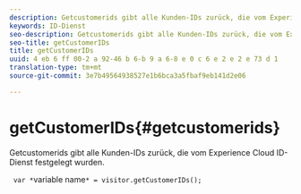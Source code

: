```yaml
---
description: Getcustomerids gibt alle Kunden-IDs zurück, die vom Experience Cloud ID-Dienst festgelegt wurden.
keywords: ID-Dienst
seo-description: Getcustomerids gibt alle Kunden-IDs zurück, die vom Experience Cloud ID-Dienst festgelegt wurden.
seo-title: getCustomerIDs
title: getCustomerIDs
uuid: 4 eb 6 ff 00-2 a 92-46 b 6-b 9 a 6-8 e 0 c 6 e 2 e 2 e 73 d 1
translation-type: tm+mt
source-git-commit: 3e7b49564938527e1b6bca3a5fbaf9eb141d2e06

---
```



# getCustomerIDs{#getcustomerids}

Getcustomerids gibt alle Kunden-IDs zurück, die vom Experience Cloud ID-Dienst festgelegt wurden.

<!--
Is there anything else we can say about this??
-->

` var *`variable name`* = visitor.getCustomerIDs();`
